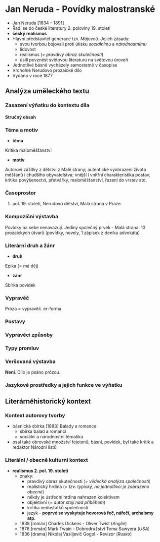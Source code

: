 # Jan Neruda - Povídky malostranské
- Jan Neruda [1834 – 1891]
- Řadí se do české literatury 2. poloviny 19. století
- **český realismus**
- Hlavní představitel generace tzv. *Májovců*. Jejich zásady:
  - svou tvorbou bojovali proti útisku *sociálnímu* a *národnostnímu*
  - lidovost
  - realismus (*= pravdivý obraz skutečnosti*)
  - úsilí povznést světovou literaturu na světovou úroveň
- Jednotlivé básně vycházely samostatně v časopise
- Vrcholné Nerudovo prozaické dílo
- Vydáno v roce 1877

## Analýza uměleckého textu

### Zasazení výňatku do kontextu díla

#### Stručný obsah

### Téma a motiv

- **téma**

Kritika maloměšťanství

- **motiv**

Autorovi zážitky z dětství z Malé strany; autentické vyobrazení života měšťanů i chudšího obyvatelstva; vnější i vnitřní charakteristika postav; kritika povýšenectví, přetvářky, maloměšťanství, řazení do vrstev atd.

### Časoprostor

1. pol. 19. století, Nerudovo dětství, Malá strana v Praze.

### Kompoziční výstavba

Povídky na sebe nenavazují. Jediný společný prvek - Malá strana. 13 prozaických útvarů (povídky, novely, 1 zápisek z deníku advokáta)

### Literární druh a žánr

- **druh**

Epika (= má děj)

- **žánr**

Sbírka povídek

### Vypravěč

Próza = vypravěč. er-forma.

### Postavy

### Vyprávěcí způsoby

### Typy promluv

### Veršovaná výstavba
**Není**. Dílo je psáno prózou.

### Jazykové prostředky a jejich funkce ve výňatku

## Literárněhistorický kontext
### Kontext autorovy tvorby

- básnická sbírka [1883] Balady a romance
  - sbírka balad a romancí
  - sociální a národnostní tématika
- psal také obrovské množství fejetonů, básní, povídek, byl také kritik a redaktor Národní listů

### Literální / obecně kulturní kontext

- **realismus 2. pol. 19. století**
  - znaky:
    - pravdivý obraz skutečnosti (*= vědecká analýza společnosti*)
    - realistický hrdina (*= tzv. typický, na jednotlivci je zobrazeno obecné*)
    - někdy je ústřední hrdina nahrazen kolektivem
    - objektivní (*= autor stojí nad příběhem*)
    - kritika nedostatků společnosti
    - jazyk - **poprvé se vyskytuje hovorová řeč, nářečí, archaismy atp.**
  - 1838 [román] Charles Dickens - Oliver Twist (*Anglie*)
  - 1876 [román] Mark Twain - Dobrodružství Toma Sawyera (*USA*)
  - 1836 [drama] Nikolaj Vasiljevič Gogol - Revizor (*Rusko*)

